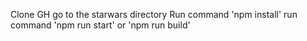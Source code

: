 Clone GH
go to the starwars directory
Run command 'npm install'
run command 'npm run start' or 'npm run build'
